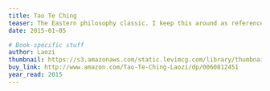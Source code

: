 ```yaml
---
title: Tao Te Ching
teaser: The Eastern philosophy classic. I keep this around as reference like you would a dictionary or encyclopedia.
date: 2015-01-05

# Book-specific stuff
author: Laozi
thumbnail: https://s3.amazonaws.com/static.levimcg.com/library/thumbnail-tao-te-ching.png
buy_link: http://www.amazon.com/Tao-Te-Ching-Laozi/dp/0060812451
year_read: 2015
---
```

